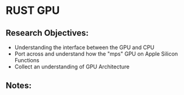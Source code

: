 # RUST GPU

## Research Objectives:

- Understanding the interface between the GPU and CPU
- Port across and understand how the "mps" GPU on Apple Silicon Functions
- Collect an understanding of GPU Architecture


## Notes: